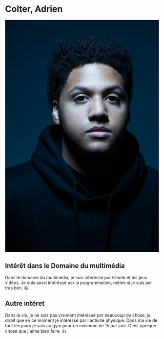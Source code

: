 # Colter, Adrien

![photo de moi](photo_moi.jpeg)

## Intérêt dans le Domaine du multimédia
Dans le domaine du multimédia, je suis intéréssé par le web et les jeux vidéos. Je suis aussi intéréssé par la programmation, même si je suis par très bon. :smiley:
## Autre intéret
Dans la vie, je ne suis pas vraiment intéréssé par beaucoup de chose, je dirait que en ce moment je intéréssé par l'activité physique. Dans ma vie de tout les jours je vais au gym pour un minimum de 1h par jour. C'est quelque chose que j'aime bien faire. :thumbsup:

